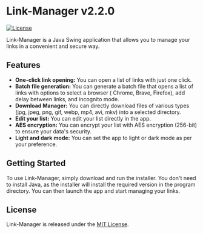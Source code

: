 # Link-Manager v2.2.0

[![License](https://img.shields.io/badge/license-MIT-blue.svg)](https://github.com/justinvollmer/LinkManager/blob/main/LICENSE)

Link-Manager is a Java Swing application that allows you to manage your links in a convenient and secure way.

## Features

- **One-click link opening:** You can open a list of links with just one click.
- **Batch file generation:** You can generate a batch file that opens a list of links with options to select a browser (
  Chrome, Brave, Firefox), add delay between links, and incognito mode.
- **Download Manager:** You can directly download files of various types (jpg, jpeg, png, gif, webp, mp4, avi, mkv) into
  a selected directory.
- **Edit your list:** You can edit your list directly in the app.
- **AES encryption:** You can encrypt your list with AES encryption (256-bit) to ensure your data's security.
- **Light and dark mode:** You can set the app to light or dark mode as per your preference.

## Getting Started

To use Link-Manager, simply download and run the installer. You don't need to install Java, as the installer will
install the required version in the program directory. You can then launch the app and start managing your links.

## License

Link-Manager is released under the [MIT License](https://github.com/justinvollmer/LinkManager/blob/main/LICENSE).